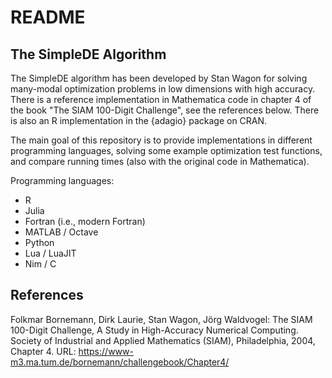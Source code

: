 # README

## The SimpleDE Algorithm

The SimpleDE algorithm has been developed by Stan Wagon for solving many-modal optimization problems in low dimensions with high accuracy. There is a reference implementation in Mathematica code in chapter 4 of the book "The SIAM 100-Digit Challenge", see the references below. There is also an R implementation in the {adagio} package on CRAN.

The main goal of this repository is to provide implementations in different programming languages, solving some example optimization test functions, and compare running times (also with the original code in Mathematica).

Programming languages:

* R
* Julia
* Fortran (i.e., modern Fortran)
* MATLAB / Octave
* Python
* Lua / LuaJIT
* Nim / C

## References

Folkmar Bornemann, Dirk Laurie, Stan Wagon, Jörg Waldvogel: The SIAM 100-Digit Challenge, A Study in High-Accuracy Numerical Computing. Society of Industrial and Applied Mathematics (SIAM), Philadelphia, 2004, Chapter 4.
URL: https://www-m3.ma.tum.de/bornemann/challengebook/Chapter4/
